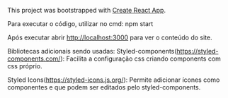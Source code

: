 This project was bootstrapped with [Create React App](https://github.com/facebook/create-react-app).

Para executar o código, utilizar no cmd:
npm start

Após executar abrir [http://localhost:3000](http://localhost:3000) para ver o conteúdo do site.

Bibliotecas adicionais sendo usadas:
Styled-components(https://styled-components.com/):
  Facilita a configuração css criando components com css próprio.
  
Styled Icons(https://styled-icons.js.org/):
  Permite adicionar ícones como componentes e que podem ser editados pelo styled-components.
